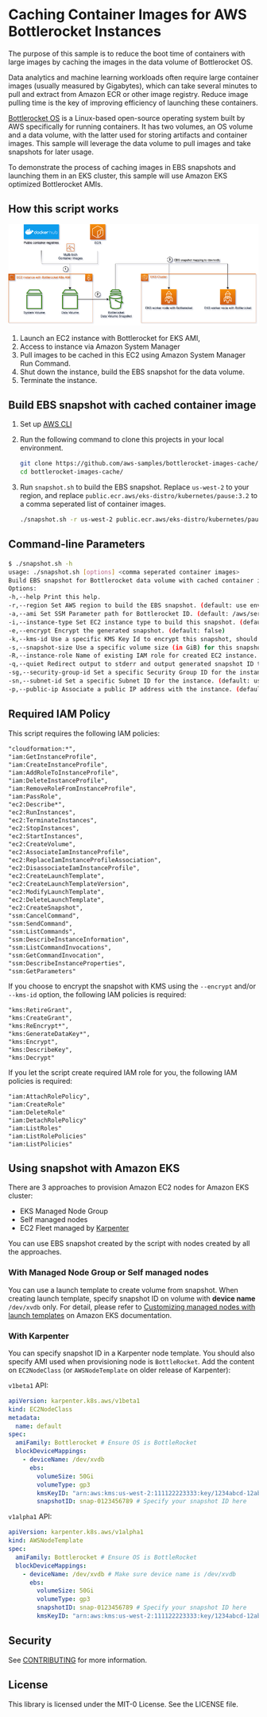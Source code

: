 # Caching Container Images for AWS Bottlerocket Instances
The purpose of this sample is to reduce the boot time of containers with large images by caching the images in the data volume of Bottlerocket OS.

Data analytics and machine learning workloads often require large container images (usually measured by Gigabytes), which can take several minutes to pull and extract from Amazon ECR or other image registry. Reduce image pulling time is the key of improving efficiency of launching these containers.

[Bottlerocket OS](https://github.com/bottlerocket-os/bottlerocket) is a Linux-based open-source operating system built by AWS specifically for running containers. It has two volumes, an OS volume and a data volume, with the latter used for storing artifacts and container images. This sample will leverage the data volume to pull images and take snapshots for later usage.

To demonstrate the process of caching images in EBS snapshots and launching them in an EKS cluster, this sample will use Amazon EKS optimized Bottlerocket AMIs.

## How this script works

![bottlerocket-image-cache drawio](images/bottlerocket-image-cache.png)

1. Launch an EC2 instance with Bottlerocket for EKS AMI,
2. Access to instance via Amazon System Manager
3. Pull images to be cached in this EC2 using Amazon System Manager Run Command.
4. Shut down the instance, build the EBS snapshot for the data volume.
5. Terminate the instance.

## Build EBS snapshot with cached container image
1. Set up [AWS CLI](https://docs.aws.amazon.com/cli/latest/userguide/cli-chap-getting-started.html)
2. Run the following command to clone this projects in your local environment.
    ```bash
    git clone https://github.com/aws-samples/bottlerocket-images-cache/
    cd bottlerocket-images-cache/
    ```

3. Run `snapshot.sh` to build the EBS snapshot. Replace `us-west-2` to your region, and replace `public.ecr.aws/eks-distro/kubernetes/pause:3.2` to a comma seperated list of container images.
    ```bash
    ./snapshot.sh -r us-west-2 public.ecr.aws/eks-distro/kubernetes/pause:3.2
    ```

## Command-line Parameters

```bash
$ ./snapshot.sh -h
usage: ./snapshot.sh [options] <comma seperated container images>
Build EBS snapshot for Bottlerocket data volume with cached container images
Options:
-h,--help Print this help.
-r,--region Set AWS region to build the EBS snapshot. (default: use environment variable of AWS_DEFAULT_REGION or IMDS)
-a,--ami Set SSM Parameter path for Bottlerocket ID. (default: /aws/service/bottlerocket/aws-k8s-1.27/x86_64/latest/image_id)
-i,--instance-type Set EC2 instance type to build this snapshot. (default: m5.large)
-e,--encrypt Encrypt the generated snapshot. (default: false)
-k,--kms-id Use a specific KMS Key Id to encrypt this snapshot, should use together with -e
-s,--snapshot-size Use a specific volume size (in GiB) for this snapshot. (default: 50)
-R,--instance-role Name of existing IAM role for created EC2 instance. (default: Create on launching)
-q,--quiet Redirect output to stderr and output generated snapshot ID to stdout only. (default: false)
-sg,--security-group-id Set a specific Security Group ID for the instance. (default: use default VPC security group)
-sn,--subnet-id Set a specific Subnet ID for the instance. (default: use default VPC subnet)
-p,--public-ip Associate a public IP address with the instance. (default: true)
```

## Required IAM Policy

This script requires the following IAM policies:

```
"cloudformation:*",
"iam:GetInstanceProfile",
"iam:CreateInstanceProfile",
"iam:AddRoleToInstanceProfile",
"iam:DeleteInstanceProfile",
"iam:RemoveRoleFromInstanceProfile",
"iam:PassRole",
"ec2:Describe*",
"ec2:RunInstances",
"ec2:TerminateInstances",
"ec2:StopInstances",
"ec2:StartInstances",
"ec2:CreateVolume",
"ec2:AssociateIamInstanceProfile",
"ec2:ReplaceIamInstanceProfileAssociation",
"ec2:DisassociateIamInstanceProfile",
"ec2:CreateLaunchTemplate",
"ec2:CreateLaunchTemplateVersion",
"ec2:ModifyLaunchTemplate",
"ec2:DeleteLaunchTemplate",
"ec2:CreateSnapshot",
"ssm:CancelCommand",
"ssm:SendCommand",
"ssm:ListCommands",
"ssm:DescribeInstanceInformation",
"ssm:ListCommandInvocations",
"ssm:GetCommandInvocation",
"ssm:DescribeInstanceProperties",
"ssm:GetParameters"
```

If you choose to encrypt the snapshot with KMS using the `--encrypt` and/or `--kms-id` option, the following IAM policies is required:

```
"kms:RetireGrant",
"kms:CreateGrant",
"kms:ReEncrypt*",
"kms:GenerateDataKey*",
"kms:Encrypt",
"kms:DescribeKey",
"kms:Decrypt"
```

If you let the script create required IAM role for you, the following IAM policies is required:

```
"iam:AttachRolePolicy",
"iam:CreateRole"
"iam:DeleteRole"
"iam:DetachRolePolicy"
"iam:ListRoles"
"iam:ListRolePolicies"
"iam:ListPolicies"
```

## Using snapshot with Amazon EKS

There are 3 approaches to provision Amazon EC2 nodes for Amazon EKS cluster:
* EKS Managed Node Group
* Self managed nodes
* EC2 Fleet managed by [Karpenter](https://karpenter.sh/)

You can use EBS snapshot created by the script with nodes created by all the approaches.

### With Managed Node Group or Self managed nodes

You can use a launch template to create volume from snapshot. When creating launch template, specify snapshot ID on volume with **device name** `/dev/xvdb` only. For detail, please refer to [Customizing managed nodes with launch templates](https://docs.aws.amazon.com/eks/latest/userguide/launch-templates.html) on Amazon EKS documentation.

### With Karpenter

You can specify snapshot ID in a Karpenter node template. You should also specify AMI used when provisioning node is `BottleRocket`. Add the content on `EC2NodeClass` (or `AWSNodeTemplate` on older release of Karpenter):

`v1beta1` API:
```yaml
apiVersion: karpenter.k8s.aws/v1beta1
kind: EC2NodeClass
metadata:
  name: default
spec:
  amiFamily: Bottlerocket # Ensure OS is BottleRocket
  blockDeviceMappings:
    - deviceName: /dev/xvdb
      ebs:
        volumeSize: 50Gi
        volumeType: gp3
        kmsKeyID: "arn:aws:kms:us-west-2:111122223333:key/1234abcd-12ab-34cd-56ef-1234567890ab" # Specify KMS ID if you use custom KMS key
        snapshotID: snap-0123456789 # Specify your snapshot ID here
```

`v1alpha1` API:
```yaml
apiVersion: karpenter.k8s.aws/v1alpha1
kind: AWSNodeTemplate
spec:
  amiFamily: Bottlerocket # Ensure OS is BottleRocket
  blockDeviceMappings:
    - deviceName: /dev/xvdb # Make sure device name is /dev/xvdb
      ebs:
        volumeSize: 50Gi
        volumeType: gp3
        snapshotID: snap-0123456789 # Specify your snapshot ID here
        kmsKeyID: "arn:aws:kms:us-west-2:111122223333:key/1234abcd-12ab-34cd-56ef-1234567890ab" # Specify KMS ID if you use custom KMS key
```

## Security

See [CONTRIBUTING](CONTRIBUTING.md#security-issue-notifications) for more information.

## License

This library is licensed under the MIT-0 License. See the LICENSE file.
